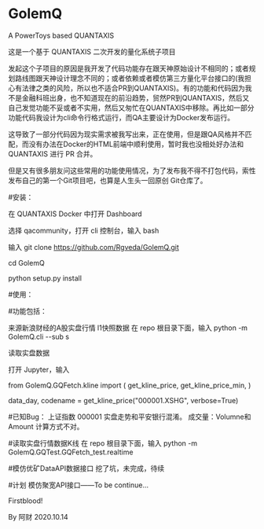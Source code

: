 # GolemQ
A PowerToys based QUANTAXIS

这是一个基于 QUANTAXIS 二次开发的量化系统子项目

发起这个子项目的原因是我开发了代码功能存在跟天神原始设计不相同的；或者规划路线图跟天神设计理念不同的；或者依赖或者模仿第三方量化平台接口的(我担心有法律之类的风险，所以也不适合PR到QUANTAXIS)。有的功能和代码因为我不是金融科班出身，也不知道现在的前沿趋势，贸然PR到QUANTAXIS，然后又自己发觉功能不妥或者不实用，然后又匆忙在QUANTAXIS中移除。再比如一部分功能代码我设计为cli命令行格式运行，而QA主要设计为Docker发布运行。

这导致了一部分代码因为现实需求被我写出来，正在使用，但是跟QA风格并不匹配，而没有办法在Docker的HTML前端中顺利使用，暂时我也没相处好办法和QUANTAXIS 进行 PR 合并。

但是又有很多朋友问这些常用的功能使用情况，为了发布我不得不打包代码，索性发布自己的第一个Git项目吧，也算是人生头一回原创 Git仓库了。

#安装：

在 QUANTAXIS Docker 中打开 Dashboard

选择 qacommunity，打开 cli 控制台，输入 bash

输入 git clone https://github.com/Rgveda/GolemQ.git

cd GolemQ

python setup.py install

#使用：

#功能包括：

来源新浪财经的A股实盘行情 l1快照数据
在 repo 根目录下面，输入
python -m GolemQ.cli --sub s

读取实盘数据

打开 Jupyter，输入

from GolemQ.GQFetch.kline import (
    get_kline_price,
    get_kline_price_min,
)

data_day, codename = get_kline_price("000001.XSHG", verbose=True)

#已知Bug：
上证指数 000001 实盘走势和平安银行混淆。
成交量：Volumne和Amount 计算方式不对。

#读取实盘行情数据K线
在 repo 根目录下面，输入
python -m GolemQ.GQTest.GQFetch_test.realtime

#模仿优矿DataAPI数据接口
挖了坑，未完成，待续

#计划
模仿聚宽API接口——To be continue...

Firstblood!

By 阿财 
2020.10.14
